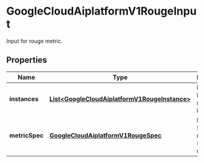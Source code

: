 

# GoogleCloudAiplatformV1RougeInput

Input for rouge metric.

## Properties

| Name | Type | Description | Notes |
|------------ | ------------- | ------------- | -------------|
|**instances** | [**List&lt;GoogleCloudAiplatformV1RougeInstance&gt;**](GoogleCloudAiplatformV1RougeInstance.md) | Required. Repeated rouge instances. |  [optional] |
|**metricSpec** | [**GoogleCloudAiplatformV1RougeSpec**](GoogleCloudAiplatformV1RougeSpec.md) | Required. Spec for rouge score metric. |  [optional] |



